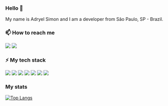 ### Hello 👋

My name is Adryel Simon and I am a developer from São Paulo, SP - Brazil.
<br>
### 📫 How to reach me

[![](https://img.shields.io/badge/-adryel-444?style=for-the-badge&logo=hackerrank)](https://hackerrank.com/adryel)
[![](https://img.shields.io/badge/-adryelsimon-444?style=for-the-badge&logo=linkedin)](https://www.linkedin.com/in/adryelsimon)
<br>
### ⚡ My tech stack

![](https://img.shields.io/badge/-JavaScript-444?style=for-the-badge&logo=javascript)
![](https://img.shields.io/badge/-React.Js-444?style=for-the-badge&logo=react)
![](https://img.shields.io/badge/-Node.Js-444?style=for-the-badge&logo=nodejs)
![](https://img.shields.io/badge/-express-444?style=for-the-badge&logo=express)
![](https://img.shields.io/badge/-MySQL-444?style=for-the-badge&logo=mysql)
![](https://img.shields.io/badge/-postgreesql-444?style=for-the-badge&logo=postgresql)
![](https://img.shields.io/badge/Wordpress-444?style=for-the-badge&logo=wordpress&logoColor=white)


### My stats

[![Top Langs](https://github-readme-stats.vercel.app/api/top-langs/?username=alchemist-developer&layout=compact)](https://github.com/anuraghazra/github-readme-stats)

